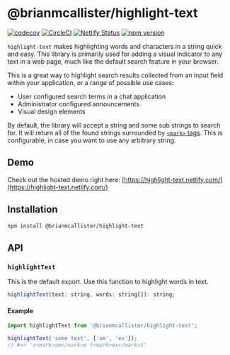 # @brianmcallister/highlight-text

[![codecov](https://codecov.io/gh/brianmcallister/highlight-text/branch/master/graph/badge.svg)](https://codecov.io/gh/brianmcallister/highlight-text) [![CircleCI](https://circleci.com/gh/brianmcallister/highlight-text.svg?style=svg)](https://circleci.com/gh/brianmcallister/highlight-text) [![Netlify Status](https://api.netlify.com/api/v1/badges/2b1ad5fe-39ec-4437-a76c-08669e6cef54/deploy-status)](https://highlight-text.netlify.com/) [![npm version](https://badge.fury.io/js/%40brianmcallister%2Fhighlight-text.svg)](https://badge.fury.io/js/%40brianmcallister%2Fhighlight-text)

`highlight-text` makes highlighting words and characters in a string quick and easy. This library is primarily used for adding a visual indicator to any text in a web page, much like the default search feature in your browser.

This is a great way to highlight search results collected from an input field within your application, or a range of possible use cases:

- User configured search terms in a chat application
- Administrator configured announcements
- Visual design elements

By default, the library will accept a string and some sub strings to search for. It will return all of the found strings surrounded by [`<mark>` tags](https://developer.mozilla.org/en-US/docs/Web/HTML/Element/mark). This is configurable, in case you want to use any arbitrary string.

## Demo

Check out the hosted demo right here: [https://highlight-text.netlify.com/](https://highlight-text.netlify.com/)

## Installation

```sh
npm install @brianmcallister/highlight-text
```

## API

### `highlightText`

This is the default export. Use this function to highlight words in text.

```js
highlightText(text: string, words: string[]): string;
```

#### Example

```js
import highlightText from '@brianmcallister/highlight-text';

highlightText('some text', ['om', 'ex']);
// #=> 's<mark>om</mark>e t<mark>ex</mark>t'
```
